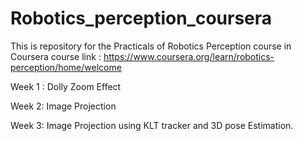# Robotics_perception_coursera
This is repository for the Practicals of Robotics Perception course in Coursera
course link : https://www.coursera.org/learn/robotics-perception/home/welcome

Week 1 : Dolly Zoom Effect

Week 2: Image Projection

Week 3: Image Projection using KLT tracker and 3D pose Estimation.
